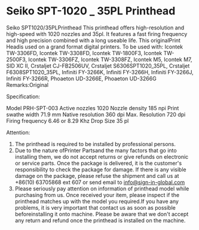 # Seiko SPT-1020 _ 35PL Printhead

Seiko SPT1020/35PLPrinthead
This printhead offers high-resolution and high-speed with 1020 nozzles and 35pl. It features a fast firing frequency and high precision combined with a long useable life. This originalPrint Headis used on a grand format digital printers.
To be used with:
Icontek TW-3306FD, Icontek TW-3308FD, Icontek TW-1800F3, Icontek TW-2500F3, Icontek TW-3306FZ, Icontek TW-3308FZ, Icontek M5, Icontek M7, SID XC II, Crstaljet CJ-FB2506UV, Crstaljet S6306SPT1020_35PL, Crstaljet F6308SPT1020_35PL, Infiniti FY-3266K, Infiniti FY-3266H, Infiniti FY-3266J, Infiniti FY-3266R, Phoaeton UD-3266E, Phoaeton UD-3266G
Remarks:Original

Specification:

Model	PRH-SPT-003
Active nozzles	1020
Nozzle density	185 npi
Print swathe width	71.9 mm
Native resolution	360 dpi
Max. Resolution	720 dpi
Firing frequency	6.46 or 8.29 Khz
Drop Size	35 pl

Attention:
1. The printhead is required to be installed by professional persons.
2. Due to the nature ofPrinter Partsand the many factors that go into installing them, we do not accept returns or give refunds on electronic or service parts. Once the package is delivered, it is the customer's responsibility to check the package for damage. If there is any visible damage on the package, please refuse the shipment and call us at +86(10) 63705868 ext 607 or send email to info@sign-in-global.com
3. Please seriously pay attention on information of printhead model while purchasing from us. Once received your item, please inspect if the printhead matches up with the model you required.If you have any problems, it is very important that contact us as soon as possible beforeinstalling it onto machine. Please be aware that we don't accept any return and refund once the printhead is installed on the machine.





